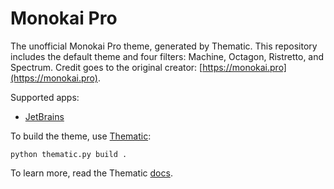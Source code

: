 # Monokai Pro

The unofficial Monokai Pro theme, generated by Thematic. This repository includes the default theme and four filters: Machine, Octagon, Ristretto, and Spectrum. Credit goes to the original creator: [https://monokai.pro](https://monokai.pro).

Supported apps:
- [JetBrains](https://github.com/thematic-dev/monokai-pro/tree/master/apps/jetbrains)

To build the theme, use [Thematic](https://github.com/thematic-dev/thematic):

```shell script
python thematic.py build .
```

To learn more, read the Thematic [docs](https://thematic.dev/docs.html).

